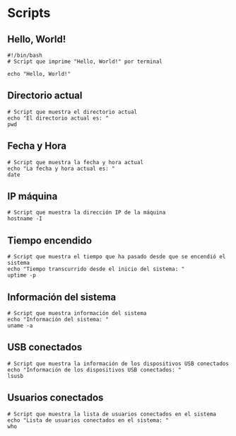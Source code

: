 # Scripts
## Hello, World!
```shell
#!/bin/bash
# Script que imprime "Hello, World!" por terminal

echo "Hello, World!"
```
## Directorio actual
```shell
# Script que muestra el directorio actual
echo "El directorio actual es: "
pwd
```
## Fecha y Hora
```shell
# Script que muestra la fecha y hora actual
echo "La fecha y hora actual es: "
date
```
## IP máquina
```shell
# Script que muestra la dirección IP de la máquina
hostname -I
```
## Tiempo encendido
```shell
# Script que muestra el tiempo que ha pasado desde que se encendió el sistema
echo "Tiempo transcurrido desde el inicio del sistema: "
uptime -p
```
## Información del sistema
```shell
# Script que muestra información del sistema
echo "Información del sistema: "
uname -a
```
## USB conectados
```shell
# Script que muestra la información de los dispositivos USB conectados
echo "Información de los dispositivos USB conectados: "
lsusb
```
## Usuarios conectados
```shell
# Script que muestra la lista de usuarios conectados en el sistema
echo "Lista de usuarios conectados en el sistema: "
who
```

